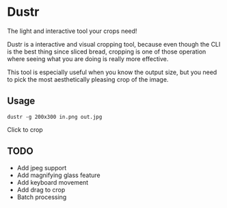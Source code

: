 # Dustr #

The light and interactive tool your crops need!

Dustr is a interactive and visual cropping tool, because even though the CLI is the best thing since sliced bread, cropping is one of those operation where seeing what you are doing is really more effective.

This tool is especially useful when you know the output size, but you need to pick the most aesthetically pleasing crop of the image.

## Usage ##

```
dustr -g 200x300 in.png out.jpg
```

Click to crop

## TODO ##

* Add jpeg support
* Add magnifying glass feature
* Add keyboard movement
* Add drag to crop
* Batch processing
